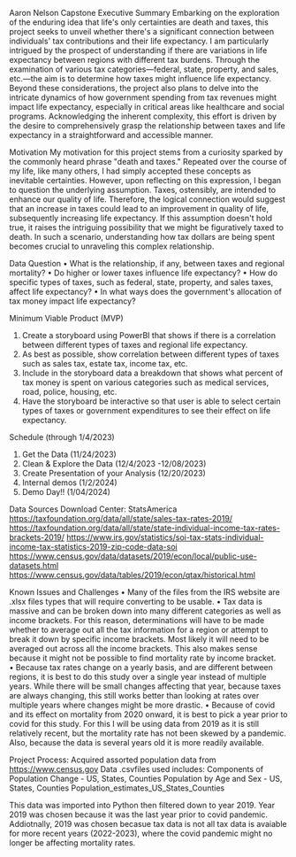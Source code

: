Aaron Nelson Capstone
Executive Summary
Embarking on the exploration of the enduring idea that life's only certainties are death and taxes, this project seeks to unveil whether there's a significant connection between individuals' tax contributions and their life expectancy. I am particularly intrigued by the prospect of understanding if there are variations in life expectancy between regions with different tax burdens. Through the examination of various tax categories—federal, state, property, and sales, etc.—the aim is to determine how taxes might influence life expectancy. Beyond these considerations, the project also plans to delve into the intricate dynamics of how government spending from tax revenues might impact life expectancy, especially in critical areas like healthcare and social programs. Acknowledging the inherent complexity, this effort is driven by the desire to comprehensively grasp the relationship between taxes and life expectancy in a straightforward and accessible manner.

Motivation
My motivation for this project stems from a curiosity sparked by the commonly heard phrase "death and taxes." Repeated over the course of my life, like many others, I had simply accepted these concepts as inevitable certainties. However, upon reflecting on this expression, I began to question the underlying assumption. Taxes, ostensibly, are intended to enhance our quality of life. Therefore, the logical connection would suggest that an increase in taxes could lead to an improvement in quality of life, subsequently increasing life expectancy. If this assumption doesn't hold true, it raises the intriguing possibility that we might be figuratively taxed to death. In such a scenario, understanding how tax dollars are being spent becomes crucial to unraveling this complex relationship.

Data Question
• What is the relationship, if any, between taxes and regional mortality?
• Do higher or lower taxes influence life expectancy?
• How do specific types of taxes, such as federal, state, property, and sales taxes, affect life expectancy?
• In what ways does the government's allocation of tax money impact life expectancy?

Minimum Viable Product (MVP)
1.	Create a storyboard using PowerBI that shows if there is a correlation between different types of taxes and regional life expectancy.
2.	As best as possible, show correlation between different types of taxes such as sales tax, estate tax, income tax, etc. 
3.	Include in the storyboard data a breakdown that shows what percent of tax money is spent on various categories such as medical services, road, police, housing, etc. 
4.	Have the storyboard be interactive so that user is able to select certain types of taxes or government expenditures to see their effect on life expectancy.

Schedule (through 1/4/2023)
1.	Get the Data (11/24/2023)
2.	Clean & Explore the Data (12/4/2023 -12/08/2023)
3.	Create Presentation of your Analysis (12/20/2023)
4.	Internal demos (1/2/2024)
5.	Demo Day!! (1/04/2024)

Data Sources
Download Center: StatsAmerica
https://taxfoundation.org/data/all/state/sales-tax-rates-2019/
https://taxfoundation.org/data/all/state/state-individual-income-tax-rates-brackets-2019/
https://www.irs.gov/statistics/soi-tax-stats-individual-income-tax-statistics-2019-zip-code-data-soi
https://www.census.gov/data/datasets/2019/econ/local/public-use-datasets.html
https://www.census.gov/data/tables/2019/econ/qtax/historical.html


Known Issues and Challenges
•	Many of the files from the IRS website are .xlsx files types that will require converting to be usable.
•	Tax data is massive and can be broken down into many different categories as well as income brackets. For this reason, determinations will have to be made whether to average out all the tax information for a region or attempt to break it down by specific income brackets. Most likely it will need to be averaged out across all the income brackets. This also makes sense because it might not be possible to find mortality rate by income bracket.  
•	Because tax rates change on a yearly basis, and are different between regions, it is best to do this study over a single year instead of multiple years. While there will be small changes affecting that year, because taxes are always changing, this still works better than looking at rates over multiple years where changes might be more drastic.
•	Because of covid and its effect on mortality from 2020 onward, it is best to pick a year prior to covid for this study. For this I will be using data from 2019 as it is still relatively recent, but the mortality rate has not been skewed by a pandemic. Also, because the data is several years old it is more readily available. 



Project Process:
Acquired assorted population data from https://www.census.gov
Data .csvfiles used includes:
Components of Population Change - US, States, Counties
Population by Age and Sex - US, States, Counties
Population_estimates_US_States_Counties

This data was imported into Python then filtered down to year 2019. Year 2019 was chosen because it was the last year prior to covid pandemic. Addiotnally, 2019 was chosen becasue tax data is not all tax data is avaiable for more recent years (2022-2023), where the covid pandemic might no longer be affecting mortality rates. 